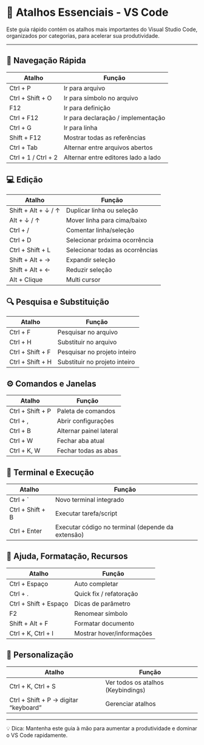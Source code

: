 # 🌟 Atalhos Essenciais - VS Code

Este guia rápido contém os atalhos mais importantes do Visual Studio Code, organizados por categorias, para acelerar sua produtividade.

---

## 🧭 Navegação Rápida

| Atalho | Função |
|--------|-------|
| Ctrl + P | Ir para arquivo |
| Ctrl + Shift + O | Ir para símbolo no arquivo |
| F12 | Ir para definição |
| Ctrl + F12 | Ir para declaração / implementação |
| Ctrl + G | Ir para linha |
| Shift + F12 | Mostrar todas as referências |
| Ctrl + Tab | Alternar entre arquivos abertos |
| Ctrl + 1 / Ctrl + 2 | Alternar entre editores lado a lado |

## 💻 Edição

| Atalho | Função |
|--------|-------|
| Shift + Alt + ↓ / ↑ | Duplicar linha ou seleção |
| Alt + ↓ / ↑ | Mover linha para cima/baixo |
| Ctrl + / | Comentar linha/seleção |
| Ctrl + D | Selecionar próxima ocorrência |
| Ctrl + Shift + L | Selecionar todas as ocorrências |
| Shift + Alt + → | Expandir seleção |
| Shift + Alt + ← | Reduzir seleção |
| Alt + Clique | Multi cursor |

## 🔍 Pesquisa e Substituição

| Atalho | Função |
|--------|-------|
| Ctrl + F | Pesquisar no arquivo |
| Ctrl + H | Substituir no arquivo |
| Ctrl + Shift + F | Pesquisar no projeto inteiro |
| Ctrl + Shift + H | Substituir no projeto inteiro |

## ⚙️ Comandos e Janelas

| Atalho | Função |
|--------|-------|
| Ctrl + Shift + P | Paleta de comandos |
| Ctrl + , | Abrir configurações |
| Ctrl + B | Alternar painel lateral |
| Ctrl + W | Fechar aba atual |
| Ctrl + K, W | Fechar todas as abas |

## 🧪 Terminal e Execução

| Atalho | Função |
|--------|-------|
| Ctrl + ` | Novo terminal integrado |
| Ctrl + Shift + B | Executar tarefa/script |
| Ctrl + Enter | Executar código no terminal (depende da extensão) |

## 🧠 Ajuda, Formatação, Recursos

| Atalho | Função |
|--------|-------|
| Ctrl + Espaço | Auto completar |
| Ctrl + . | Quick fix / refatoração |
| Ctrl + Shift + Espaço | Dicas de parâmetro |
| F2 | Renomear símbolo |
| Shift + Alt + F | Formatar documento |
| Ctrl + K, Ctrl + I | Mostrar hover/informações |

## 🧩 Personalização

| Atalho | Função |
|--------|-------|
| Ctrl + K, Ctrl + S | Ver todos os atalhos (Keybindings) |
| Ctrl + Shift + P → digitar “keyboard” | Gerenciar atalhos |

---

💡 Dica: Mantenha este guia à mão para aumentar a produtividade e dominar o VS Code rapidamente.

